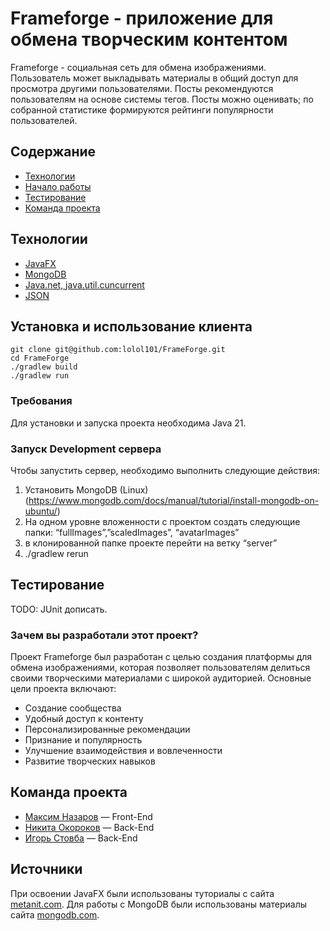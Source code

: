 # Frameforge - приложение для обмена творческим контентом
Frameforge - социальная сеть для обмена изображениями. Пользователь может выкладывать материалы в общий доступ для просмотра другими пользователями. Посты рекомендуются пользователям на основе системы тегов. Посты можно оценивать; по собранной статистике формируются рейтинги популярности пользователей.
## Содержание
- [Технологии](#технологии)
- [Начало работы](#установка-и-использование-клиента)
- [Тестирование](#тестирование)
- [Команда проекта](#команда-проекта)

## Технологии
- [JavaFX](https://openjfx.io/)
- [MongoDB](https://www.mongodb.com/)
- [Java.net, java.util.cuncurrent](https://www.java.com/ru/)
- [JSON](https://json.com/)
## Установка и использование клиента
```
git clone git@github.com:lolol101/FrameForge.git
cd FrameForge
./gradlew build
./gradlew run
```
### Требования
Для установки и запуска проекта необходима Java 21.
### Запуск Development сервера
Чтобы запустить сервер, необходимо выполнить следующие действия:
1. Установить MongoDB (Linux) (https://www.mongodb.com/docs/manual/tutorial/install-mongodb-on-ubuntu/)
2. На одном уровне вложенности с проектом создать следующие папки: “fullImages”,”scaledImages”, “avatarImages”
3. в клонированной папке проекте перейти на ветку “server”
4. ./gradlew rerun
## Тестирование
TODO: JUnit дописать.
### Зачем вы разработали этот проект?
Проект Frameforge был разработан с целью создания платформы для обмена изображениями, которая позволяет пользователям делиться своими творческими материалами с широкой аудиторией. Основные цели проекта включают:
- Создание сообщества
- Удобный доступ к контенту
- Персонализированные рекомендации
- Признание и популярность
- Улучшение взаимодействия и вовлеченности
- Развитие творческих навыков

## Команда проекта
- [Максим Назаров](https://t.me/Makssnazaroff) — Front-End
- [Никита Окороков](https://t.me/gafsd) — Back-End
- [Игорь Стовба](https://t.me/igor_stovba) — Back-End

## Источники
При освоении JavaFX были использованы туториалы с сайта [metanit.com](https://metanit.com/java/javafx/1.1.php).
Для работы с MongoDB были использованы материалы сайта [mongodb.com](https://www.mongodb.com/docs/).




